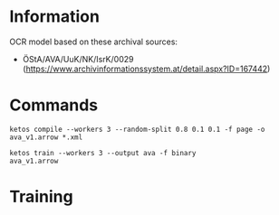 # Information
OCR model based on these archival sources:
* ÖStA/AVA/UuK/NK/IsrK/0029 (https://www.archivinformationssystem.at/detail.aspx?ID=167442)

# Commands
<code>ketos compile --workers 3 --random-split 0.8 0.1 0.1 -f page -o ava_v1.arrow *.xml</code>

<code>ketos train --workers 3 --output ava -f binary ava_v1.arrow</code>

# Training

